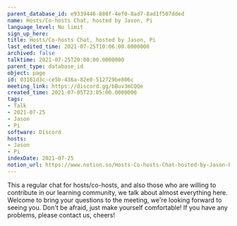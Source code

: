 ```yaml
---
parent_database_id: e9339446-880f-4ef0-8ad7-8ad1f507dded
name: Hosts/Co-hosts Chat, hosted by Jason, Pi
language_level: No limit
sign_up_here: 
title: Hosts/Co-hosts Chat, hosted by Jason, Pi
last_edited_time: 2021-07-25T10:06:00.0000000
archived: false
talktime: 2021-07-25T20:00:00.0000000
parent_type: database_id
object: page
id: 03161d3c-ce5b-436a-82e0-512729be806c
meeting_link: https://discord.gg/bBuv3mCQQe
created_time: 2021-07-05T23:05:00.0000000
tags:
- Talk
- 2021-07-25
- Jason
- Pi
software: Discord
hosts:
- Jason
- Pi
indexDate: 2021-07-25
notion_url: https://www.notion.so/Hosts-Co-hosts-Chat-hosted-by-Jason-Pi-03161d3cce5b436a82e0512729be806c
---
```







This a regular chat for hosts/co-hosts, and also those who are willing to contribute in our learning community, we talk about almost everything here. Welcome to bring your questions to the meeting, we're looking forward to seeing you. Don't be afraid, just make yourself comfortable!
If you have any problems, please contact us, cheers!




